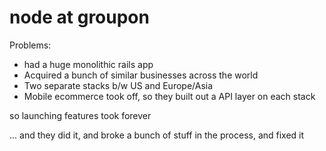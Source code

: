 # node at groupon

Problems:

- had a huge monolithic rails app
- Acquired a bunch of similar businesses across the world
- Two separate stacks b/w US and Europe/Asia
- Mobile ecommerce took off, so they built out a API layer on each stack

so launching features took forever

... and they did it, and broke a bunch of stuff in the process, and fixed it
